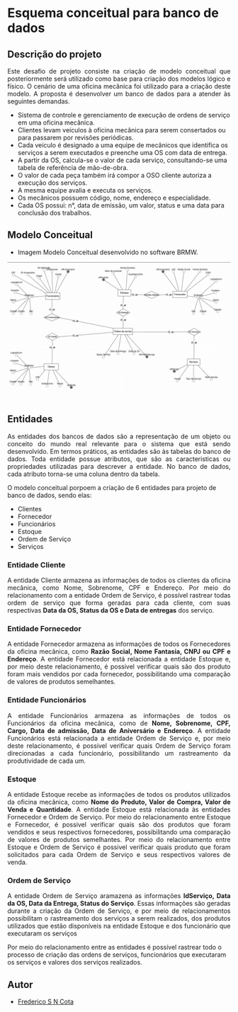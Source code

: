# Esquema conceitual para banco de dados

## Descrição do projeto

<p align="justify">Este desafio de projeto consiste na criação de modelo conceitual que posteriormente será utilizado como base para criação dos modelos lógico e físico. O cenário de uma oficina mecânica foi utilizado para a criação deste modelo. A proposta é desenvolver um banco de dados para a atender às seguintes demandas.</p>

- Sistema de controle e gerenciamento de execução de ordens de serviço em uma oficina mecânica.
- Clientes levam veículos à oficina mecânica para serem consertados ou para passarem por revisões  periódicas.
- Cada veículo é designado a uma equipe de mecânicos que identifica os serviços a serem executados e preenche uma OS com data de entrega.
- A partir da OS, calcula-se o valor de cada serviço, consultando-se uma tabela de referência de mão-de-obra.
- O valor de cada peça também irá compor a OSO cliente autoriza a execução dos serviços.
- A mesma equipe avalia e executa os serviços.
- Os mecânicos possuem código, nome, endereço e especialidade.
- Cada OS possui: n°, data de emissão, um valor, status e uma data para conclusão dos trabalhos.

## Modelo Conceitual
- Imagem Modelo Conceitual desenvolvido no software BRMW.
<div aling="center">
 <img src="https://github.com/FredericoSander/Esquema_conceitual_para_banco_de_dados/blob/main/Img/Esquema%20conceitual.png">
</div>

## Entidades

<p align="justify">As entidades dos bancos de dados são a representação de um objeto ou conceito do mundo real relevante para o sistema que está sendo desenvolvido. Em termos práticos, as entidades são às tabelas do banco de dados. Toda entidade possue atributos, que são as caracteristicas ou propriedades utilizadas para descrever a entidade. No banco de dados, cada atributo torna-se uma coluna dentro da tabela.</p>
O modelo conceitual porpoem a criação de 6 entidades para projeto de banco de dados, sendo elas:

- Clientes
- Fornecedor
- Funcionários
- Estoque
- Ordem de Serviço
- Serviços

### Entidade Cliente

<p align="justify">A entidade Cliente armazena as informações de todos os clientes da oficina mecânica, como Nome, Sobrenome, CPF e Endereço. Por meio do relacionamento com a entidade Ordem de Serviço, é possível rastrear todas ordem de serviço que forma geradas para cada cliente, com suas respectivas <b>Data da OS, Status da OS e Data de entregas</b> dos serviço.</p>

### Entidade Fornecedor

<p align="justify">A entidade Fornecedor armazena as informações de todos os Fornecedores da oficina mecânica, como <b>Razão Social, Nome Fantasia, CNPJ ou CPF e Endereço</b>. A entidade Fornecedor está relacionada a entidade Estoque e, por meio deste relacionamento, é possivel verificar quais são dos produto foram mais vendidos por cada fornecedor, possibilitando uma comparação de valores de produtos semelhantes.</p>

### Entidade Funcionários

<p align="justify">A entidade Funcionários armazena as informações de todos os Funcionários da oficina mecânica, como de <b>Nome, Sobrenome, CPF, Cargo, Data de admissão, Data de Aniversário e Endereço</b>. A entidade Funcionários está relacionada a entidade Ordem de Serviço e, por meio deste relacionamento, é possivel verificar quais Ordem de Serviço foram direcionadas a cada funcionário, possibilitando um rastreamento da produtividade de cada um.</p>

### Estoque

<p align="justify">A entidade Estoque recebe as informações de todos os produtos utilizados da oficina mecânica, como <b>Nome do Produto, Valor de Compra, Valor de Venda e Quantidade</b>. A entidade Estoque está relacionada às entidades Fornecedor e Ordem de Serviço. Por meio do relacionamento entre Estoque e Fornecedor, é possivel verificar quais são dos produtos que foram vendidos e seus respectivos fornecedores, possibilitando uma comparação de valores de produtos semelhantes. Por meio do relacionamento entre Estoque e Ordem de Serviço é possivel verificar quais produto 
que foram solicitados para cada Ordem de Serviço e seus respectivos valores de venda.</p>

### Ordem de Serviço

<p align="justify">A entidade Ordem de Serviço aramazena as informações <b>IdServiço, Data da OS, Data da Entrega, Status do Serviço</b>. Essas informações são geradas durante a criação da Ordem de Serviço, e por meio de relacionamentos possibilitam o rastreamento dos serviços a serem realizados, dos produtos utilizados que estão disponíveis na entidade Estoque e dos funcionário que executaram os serviços</p>

Por meio do relacionamento entre as entidades é possível rastrear todo o processo de criação das ordens de serviços, funcionários que executaram os serviços e valores dos serviços realizados.

## Autor

- [Frederico S N Cota](https://github.com/FredericoSander)